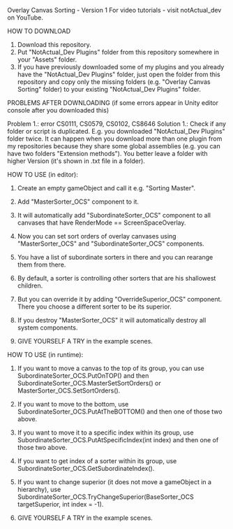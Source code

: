 Overlay Canvas Sorting - Version 1
For video tutorials - visit notActual_dev on YouTube.

HOW TO DOWNLOAD

1. Download this repository.
2. Put "NotActual_Dev Plugins" folder from this repository somewhere in your "Assets" folder.
3. If you have previously downloaded some of my plugins and you already have the "NotActual_Dev Plugins" folder,
just open the folder from this repository and copy only the missing folders (e.g. "Overlay Canvas Sorting" folder)
to your existing "NotActual_Dev Plugins" folder.

PROBLEMS AFTER DOWNLOADING (if some errors appear in Unity editor console after you downloaded this)

Problem 1.: error CS0111, CS0579, CS0102, CS8646
Solution 1.: Check if any folder or script is duplicated. E.g. you downloaded "NotActual_Dev Plugins" folder twice.
It can happen when you download more than one plugin from my repositories because they share some global assemblies
(e.g. you can have two folders "Extension methods"). You better leave a folder with higher Version (it's shown in .txt file in a folder).
                 
HOW TO USE (in editor):

1. Create an empty gameObject and call it e.g. "Sorting Master".
2. Add "MasterSorter_OCS" component to it.
3. It will automatically add "SubordinateSorter_OCS" component to all canvases that have RenderMode == ScreenSpaceOverlay.
4. Now you can set sort orders of overlay canvases using "MasterSorter_OCS" and "SubordinateSorter_OCS" components.
5. You have a list of subordinate sorters in there and you can rearange them from there.
6. By default, a sorter is controlling other sorters that are his shallowest children.
7. But you can override it by adding "OverrideSuperior_OCS" component. There you choose a different sorter to be its superior.
8. If you destroy "MasterSorter_OCS" it will automatically destroy all system components.
  
9. GIVE YOURSELF A TRY in the example scenes.
  
HOW TO USE (in runtime):
1. If you want to move a canvas to the top of its group, you can use SubordinateSorter_OCS.PutOnTOP() and then SubordinateSorter_OCS.MasterSetSortOrders()
or MasterSorter_OCS.SetSortOrders().
2. If you want to move to the bottom, use SubordinateSorter_OCS.PutAtTheBOTTOM() and then one of those two above.
3. If you want to move it to a specific index within its group, use SubordinateSorter_OCS.PutAtSpecificIndex(int index) and then one of those two above.
4. If you want to get index of a sorter within its group, use SubordinateSorter_OCS.GetSubordinateIndex().
5. If you want to change superior (it does not move a gameObject in a hierarchy),
use SubordinateSorter_OCS.TryChangeSuperior(BaseSorter_OCS targetSuperior, int index = -1).
       
6. GIVE YOURSELF A TRY in the example scenes.
    
